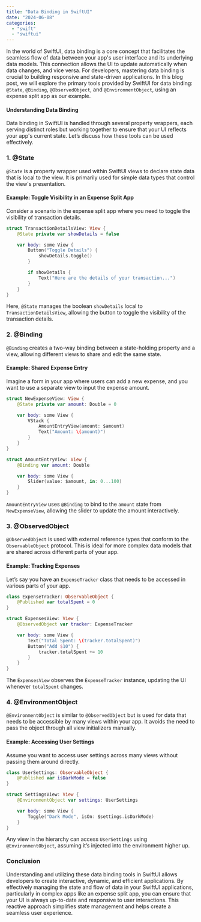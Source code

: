 ```yaml
---
title: "Data Binding in SwiftUI"
date: "2024-06-08"
categories: 
  - "swift"
  - "swiftui"
---
```


In the world of SwiftUI, data binding is a core concept that facilitates the seamless flow of data between your app's user interface and its underlying data models. This connection allows the UI to update automatically when data changes, and vice versa. For developers, mastering data binding is crucial to building responsive and state-driven applications. In this blog post, we will explore the primary tools provided by SwiftUI for data binding: `@State`, `@Binding`, `@ObservedObject`, and `@EnvironmentObject`, using an expense split app as our example.

#### Understanding Data Binding

Data binding in SwiftUI is handled through several property wrappers, each serving distinct roles but working together to ensure that your UI reflects your app's current state. Let’s discuss how these tools can be used effectively.

### 1\. @State

`@State` is a property wrapper used within SwiftUI views to declare state data that is local to the view. It is primarily used for simple data types that control the view's presentation.

#### Example: Toggle Visibility in an Expense Split App

Consider a scenario in the expense split app where you need to toggle the visibility of transaction details.

```swift
struct TransactionDetailsView: View {
    @State private var showDetails = false

    var body: some View {
        Button("Toggle Details") {
            showDetails.toggle()
        }

        if showDetails {
            Text("Here are the details of your transaction...")
        }
    }
}
```

Here, `@State` manages the boolean `showDetails` local to `TransactionDetailsView`, allowing the button to toggle the visibility of the transaction details.

### 2\. @Binding

`@Binding` creates a two-way binding between a state-holding property and a view, allowing different views to share and edit the same state.

#### Example: Shared Expense Entry

Imagine a form in your app where users can add a new expense, and you want to use a separate view to input the expense amount.

```swift
struct NewExpenseView: View {
    @State private var amount: Double = 0

    var body: some View {
        VStack {
            AmountEntryView(amount: $amount)
            Text("Amount: \(amount)")
        }
    }
}

struct AmountEntryView: View {
    @Binding var amount: Double

    var body: some View {
        Slider(value: $amount, in: 0...100)
    }
}
```

`AmountEntryView` uses `@Binding` to bind to the `amount` state from `NewExpenseView`, allowing the slider to update the amount interactively.

### 3\. @ObservedObject

`@ObservedObject` is used with external reference types that conform to the `ObservableObject` protocol. This is ideal for more complex data models that are shared across different parts of your app.

#### Example: Tracking Expenses

Let’s say you have an `ExpenseTracker` class that needs to be accessed in various parts of your app.

```swift
class ExpenseTracker: ObservableObject {
    @Published var totalSpent = 0
}

struct ExpensesView: View {
    @ObservedObject var tracker: ExpenseTracker

    var body: some View {
        Text("Total Spent: \(tracker.totalSpent)")
        Button("Add $10") {
            tracker.totalSpent += 10
        }
    }
}
```

The `ExpensesView` observes the `ExpenseTracker` instance, updating the UI whenever `totalSpent` changes.

### 4\. @EnvironmentObject

`@EnvironmentObject` is similar to `@ObservedObject` but is used for data that needs to be accessible by many views within your app. It avoids the need to pass the object through all view initializers manually.

#### Example: Accessing User Settings

Assume you want to access user settings across many views without passing them around directly.

```swift
class UserSettings: ObservableObject {
    @Published var isDarkMode = false
}

struct SettingsView: View {
    @EnvironmentObject var settings: UserSettings

    var body: some View {
        Toggle("Dark Mode", isOn: $settings.isDarkMode)
    }
}
```

Any view in the hierarchy can access `UserSettings` using `@EnvironmentObject`, assuming it’s injected into the environment higher up.

### Conclusion

Understanding and utilizing these data binding tools in SwiftUI allows developers to create interactive, dynamic, and efficient applications. By effectively managing the state and flow of data in your SwiftUI applications, particularly in complex apps like an expense split app, you can ensure that your UI is always up-to-date and responsive to user interactions. This reactive approach simplifies state management and helps create a seamless user experience.
